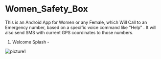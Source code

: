 # Women_Safety_Box
This is an Android App for Women or any Female, which Will Call to an Emergency number, based on a specific voice command like "Help" . It will also send SMS with current GPS coordinates to those numbers.

1. Welcome Splash - 

![picture1](https://user-images.githubusercontent.com/15268903/44593222-a48ebc80-a7e4-11e8-85b7-0bacc81f0da5.png)
